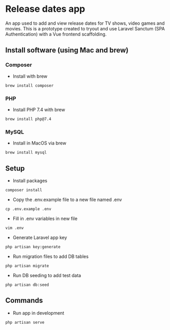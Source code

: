 # Release dates app

An app used to add and view release dates for TV shows, video games and movies. This is a prototype created to tryout and use Laravel Sanctum (SPA Authentication) with a Vue frontend scaffolding. 

## Install software (using Mac and brew)
### Composer
- Install with brew
```
brew install composer
```
### PHP
- Install PHP 7.4 with brew
```
brew install php@7.4
```

### MySQL
- Install in MacOS via brew
```
brew install mysql
```
## Setup 
- Install packages
```
composer install
```
- Copy the .env.example file to a new file named .env
```
cp .env.example .env
```
- Fill in .env variables in new file
```
vim .env
```
- Generate Laravel app key
```
php artisan key:generate
```
- Run migration files to add DB tables
```
php artisan migrate
```
- Run DB seeding to add test data
```
php artisan db:seed
```
## Commands
- Run app in development
```
php artisan serve
```
